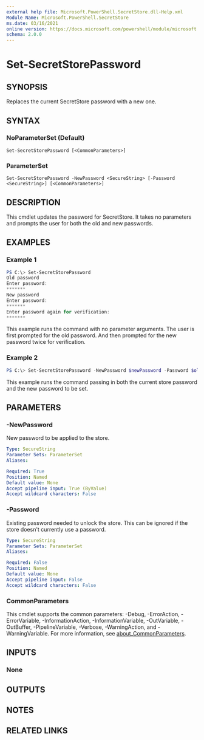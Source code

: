 ```yaml
---
external help file: Microsoft.PowerShell.SecretStore.dll-Help.xml
Module Name: Microsoft.PowerShell.SecretStore
ms.date: 03/16/2021
online version: https://docs.microsoft.com/powershell/module/microsoft.powershell.secretstore/set-secretstorepassword?view=ps-modules&wt.mc_id=ps-gethelp
schema: 2.0.0
---
```


# Set-SecretStorePassword

## SYNOPSIS
Replaces the current SecretStore password with a new one.

## SYNTAX

### NoParameterSet (Default)

```
Set-SecretStorePassword [<CommonParameters>]
```

### ParameterSet

```
Set-SecretStorePassword -NewPassword <SecureString> [-Password <SecureString>] [<CommonParameters>]
```

## DESCRIPTION

This cmdlet updates the password for SecretStore. It takes no parameters and prompts the user for
both the old and new passwords.

## EXAMPLES

### Example 1

```powershell
PS C:\> Set-SecretStorePassword
Old password
Enter password:
*******
New password
Enter password:
*******
Enter password again for verification:
*******
```

This example runs the command with no parameter arguments. The user is first prompted for the old
password. And then prompted for the new password twice for verification.

### Example 2

```powershell
PS C:\> Set-SecretStorePassword -NewPassword $newPassword -Password $oldPassword
```

This example runs the command passing in both the current store password and the new password to be
set.

## PARAMETERS

### -NewPassword

New password to be applied to the store.

```yaml
Type: SecureString
Parameter Sets: ParameterSet
Aliases:

Required: True
Position: Named
Default value: None
Accept pipeline input: True (ByValue)
Accept wildcard characters: False
```

### -Password

Existing password needed to unlock the store. This can be ignored if the store doesn't currently use
a password.

```yaml
Type: SecureString
Parameter Sets: ParameterSet
Aliases:

Required: False
Position: Named
Default value: None
Accept pipeline input: False
Accept wildcard characters: False
```

### CommonParameters

This cmdlet supports the common parameters: -Debug, -ErrorAction, -ErrorVariable,
-InformationAction, -InformationVariable, -OutVariable, -OutBuffer, -PipelineVariable, -Verbose,
-WarningAction, and -WarningVariable. For more information, see
[about_CommonParameters](http://go.microsoft.com/fwlink/?LinkID=113216).

## INPUTS

### None

## OUTPUTS

## NOTES

## RELATED LINKS
